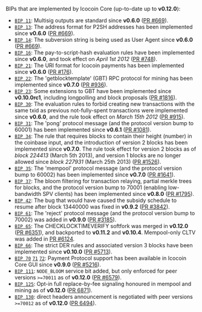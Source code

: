 BIPs that are implemented by Icocoin Core (up-to-date up to **v0.12.0**):

* [`BIP 11`](https://github.com/icocoin/bips/blob/master/bip-0011.mediawiki): Multisig outputs are standard since **v0.6.0** ([PR #669](https://github.com/icocoin/icocoin/pull/669)).
* [`BIP 13`](https://github.com/icocoin/bips/blob/master/bip-0013.mediawiki): The address format for P2SH addresses has been implemented since **v0.6.0** ([PR #669](https://github.com/icocoin/icocoin/pull/669)).
* [`BIP 14`](https://github.com/icocoin/bips/blob/master/bip-0014.mediawiki): The subversion string is being used as User Agent since **v0.6.0** ([PR #669](https://github.com/icocoin/icocoin/pull/669)).
* [`BIP 16`](https://github.com/icocoin/bips/blob/master/bip-0016.mediawiki): The pay-to-script-hash evaluation rules have been implemented since **v0.6.0**, and took effect on *April 1st 2012* ([PR #748](https://github.com/icocoin/icocoin/pull/748)).
* [`BIP 21`](https://github.com/icocoin/bips/blob/master/bip-0021.mediawiki): The URI format for Icocoin payments has been implemented since **v0.6.0** ([PR #176](https://github.com/icocoin/icocoin/pull/176)).
* [`BIP 22`](https://github.com/icocoin/bips/blob/master/bip-0022.mediawiki): The 'getblocktemplate' (GBT) RPC protocol for mining has been implemented since **v0.7.0** ([PR #936](https://github.com/icocoin/icocoin/pull/936)).
* [`BIP 23`](https://github.com/icocoin/bips/blob/master/bip-0023.mediawiki): Some extensions to GBT have been implemented since **v0.10.0rc1**, including longpolling and block proposals ([PR #1816](https://github.com/icocoin/icocoin/pull/1816)).
* [`BIP 30`](https://github.com/icocoin/bips/blob/master/bip-0030.mediawiki): The evaluation rules to forbid creating new transactions with the same txid as previous not-fully-spent transactions were implemented since **v0.6.0**, and the rule took effect on *March 15th 2012* ([PR #915](https://github.com/icocoin/icocoin/pull/915)).
* [`BIP 31`](https://github.com/icocoin/bips/blob/master/bip-0031.mediawiki): The 'pong' protocol message (and the protocol version bump to 60001) has been implemented since **v0.6.1** ([PR #1081](https://github.com/icocoin/icocoin/pull/1081)).
* [`BIP 34`](https://github.com/icocoin/bips/blob/master/bip-0034.mediawiki): The rule that requires blocks to contain their height (number) in the coinbase input, and the introduction of version 2 blocks has been implemented since **v0.7.0**. The rule took effect for version 2 blocks as of *block 224413* (March 5th 2013), and version 1 blocks are no longer allowed since *block 227931* (March 25th 2013) ([PR #1526](https://github.com/icocoin/icocoin/pull/1526)).
* [`BIP 35`](https://github.com/icocoin/bips/blob/master/bip-0035.mediawiki): The 'mempool' protocol message (and the protocol version bump to 60002) has been implemented since **v0.7.0** ([PR #1641](https://github.com/icocoin/icocoin/pull/1641)).
* [`BIP 37`](https://github.com/icocoin/bips/blob/master/bip-0037.mediawiki): The bloom filtering for transaction relaying, partial merkle trees for blocks, and the protocol version bump to 70001 (enabling low-bandwidth SPV clients) has been implemented since **v0.8.0** ([PR #1795](https://github.com/icocoin/icocoin/pull/1795)).
* [`BIP 42`](https://github.com/icocoin/bips/blob/master/bip-0042.mediawiki): The bug that would have caused the subsidy schedule to resume after block 13440000 was fixed in **v0.9.2** ([PR #3842](https://github.com/icocoin/icocoin/pull/3842)).
* [`BIP 61`](https://github.com/icocoin/bips/blob/master/bip-0061.mediawiki): The 'reject' protocol message (and the protocol version bump to 70002) was added in **v0.9.0** ([PR #3185](https://github.com/icocoin/icocoin/pull/3185)).
* [`BIP 65`](https://github.com/icocoin/bips/blob/master/bip-0065.mediawiki): The CHECKLOCKTIMEVERIFY softfork was merged in **v0.12.0** ([PR #6351](https://github.com/icocoin/icocoin/pull/6351)), and backported to **v0.11.2** and **v0.10.4**. Mempool-only CLTV was added in [PR #6124](https://github.com/icocoin/icocoin/pull/6124).
* [`BIP 66`](https://github.com/icocoin/bips/blob/master/bip-0066.mediawiki): The strict DER rules and associated version 3 blocks have been implemented since **v0.10.0** ([PR #5713](https://github.com/icocoin/icocoin/pull/5713)).
* [`BIP 70`](https://github.com/icocoin/bips/blob/master/bip-0070.mediawiki) [`71`](https://github.com/icocoin/bips/blob/master/bip-0071.mediawiki) [`72`](https://github.com/icocoin/bips/blob/master/bip-0072.mediawiki): Payment Protocol support has been available in Icocoin Core GUI since **v0.9.0** ([PR #5216](https://github.com/icocoin/icocoin/pull/5216)).
* [`BIP 111`](https://github.com/icocoin/bips/blob/master/bip-0111.mediawiki): `NODE_BLOOM` service bit added, but only enforced for peer versions `>=70011` as of **v0.12.0** ([PR #6579](https://github.com/icocoin/icocoin/pull/6579)).
* [`BIP 125`](https://github.com/icocoin/bips/blob/master/bip-0125.mediawiki): Opt-in full replace-by-fee signaling honoured in mempool and mining as of **v0.12.0** ([PR 6871](https://github.com/icocoin/icocoin/pull/6871)).
* [`BIP 130`](https://github.com/icocoin/bips/blob/master/bip-0130.mediawiki): direct headers announcement is negotiated with peer versions `>=70012` as of **v0.12.0** ([PR 6494](https://github.com/icocoin/icocoin/pull/6494)).
